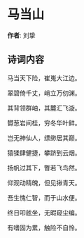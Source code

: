 # 马当山

**作者**: 刘挚

## 诗词内容

马当天下险，崔嵬大江边。

翠碧倚千丈，峭立万仞渊。

其背领群岫，其麓汇飞漩。

欎葱岩间桂，穷冬华叶鲜。

岂无神仙人，缥缈居其巅。

猿猱肆健捷，攀跻到云烟。

扬帆过其下，瞥若飞鸟然。

仰观动精魄，但见揪青天。

吾生愧仁智，而于山水便。

终日叩舷坐，无暇窥尘编。

有嗜固为累，触险不自怜。

